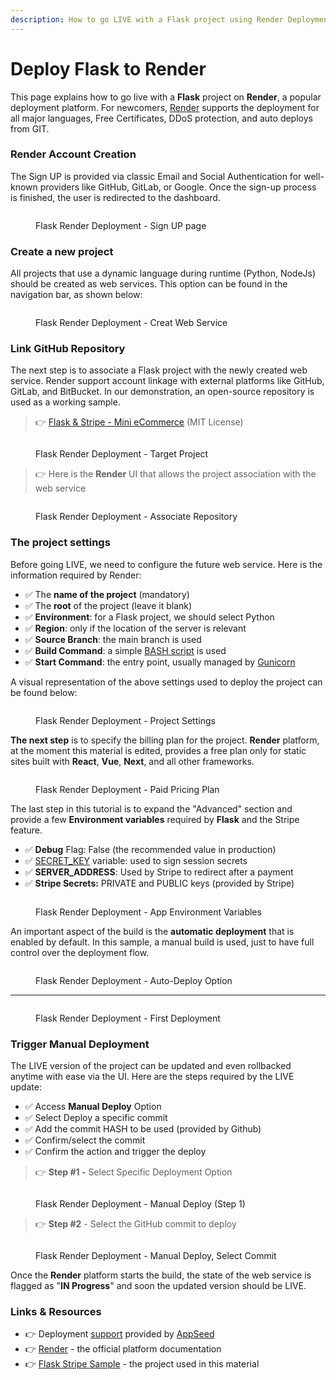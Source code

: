 ```yaml
---
description: How to go LIVE with a Flask project using Render Deployment Platform
---
```


# Deploy Flask to Render

This page explains how to go live with a **Flask** project on **Render**, a popular deployment platform. For newcomers, [Render](https://render.com/) supports the deployment for all major languages, Free Certificates, DDoS protection, and auto deploys from GIT.&#x20;

### Render Account Creation

The Sign UP is provided via classic Email and Social Authentication for well-known providers like GitHub, GitLab, or Google. Once the sign-up process is finished, the user is redirected to the dashboard.&#x20;

<figure><img src="../../.gitbook/assets/render-01-sign-up-page-min.jpg" alt=""><figcaption><p>Flask Render Deployment - Sign UP page</p></figcaption></figure>

### Create a new project

All projects that use a dynamic language during runtime (Python, NodeJs) should be created as web services. This option can be found in the navigation bar, as shown below:

<figure><img src="../../.gitbook/assets/render-02-create-web-service-menu-min (1).jpg" alt=""><figcaption><p>Flask Render Deployment - Creat Web Service</p></figcaption></figure>

### Link GitHub Repository

The next step is to associate a Flask project with the newly created web service. Render support account linkage with external platforms like GitHub, GitLab, and BitBucket. In our demonstration, an open-source repository is used as a working sample.&#x20;

> 👉 [Flask & Stripe - Mini eCommerce](https://github.com/app-generator/sample-flask-stripe) (MIT License)  &#x20;

<figure><img src="../../.gitbook/assets/render-02-create-web-service-sshot-min.jpg" alt=""><figcaption><p>Flask Render Deployment - Target Project</p></figcaption></figure>

> 👉 Here is the **Render** UI that allows the project association with the web service&#x20;

<figure><img src="../../.gitbook/assets/render-03-create-web-service-link-repo-min.jpg" alt=""><figcaption><p>Flask Render Deployment - Associate Repository</p></figcaption></figure>

### The project settings

Before going LIVE, we need to configure the future web service. Here is the information required by Render:&#x20;

* ✅ The **name of the project** (mandatory)
* ✅ The **root** of the project (leave it blank)
* ✅ **Environment**: for a Flask project, we should select Python
* ✅ **Region**: only if the location of the server is relevant
* ✅ **Source Branch**: the main branch is used&#x20;
* ✅ **Build Command**: a simple [BASH script](https://github.com/app-generator/sample-flask-stripe/blob/master/build.sh) is used
* ✅ **Start Command**: the entry point, usually managed by [Gunicorn](https://gunicorn.org/)

A visual representation of the above settings used to deploy the project can be found below:

<figure><img src="../../.gitbook/assets/render-04-create-web-service-basic-options-min.jpg" alt=""><figcaption><p>Flask Render Deployment - Project Settings</p></figcaption></figure>

**The next step** is to specify the billing plan for the project. **Render** platform, at the moment this material is edited, provides a free plan only for static sites built with **React**, **Vue**, **Next**, and all other frameworks. &#x20;

<figure><img src="../../.gitbook/assets/render-05-create-web-service-plans-min.jpg" alt=""><figcaption><p>Flask Render Deployment - Paid Pricing Plan</p></figcaption></figure>

The last step in this tutorial is to expand the "Advanced" section and provide a few **Environment variables** required by **Flask** and the Stripe feature.&#x20;

* ✅ **Debug** Flag: False (the recommended value in production)
* ✅ [SECRET\_KEY](https://flask.palletsprojects.com/en/2.2.x/config/#SECRET\_KEY) variable: used to sign session secrets&#x20;
* ✅ **SERVER\_ADDRESS**: Used by Stripe to redirect after a payment
* ✅ **Stripe Secrets:** PRIVATE and PUBLIC keys (provided by Stripe)

<figure><img src="../../.gitbook/assets/render-06-create-web-service-env-variables-min.jpg" alt=""><figcaption><p>Flask Render Deployment - App Environment Variables</p></figcaption></figure>

&#x20;An important aspect of the build is the **automatic deployment** that is enabled by default. In this sample, a manual build is used, just to have full control over the deployment flow.&#x20;

<figure><img src="../../.gitbook/assets/render-07-create-web-service-confirm-min.jpg" alt=""><figcaption><p>Flask Render Deployment - Auto-Deploy Option</p></figcaption></figure>

***

<figure><img src="../../.gitbook/assets/render-08-create-web-service-deploy-console-min.jpg" alt=""><figcaption><p>Flask Render Deployment - First Deployment</p></figcaption></figure>

### Trigger Manual Deployment

The LIVE version of the project can be updated and even rollbacked anytime with ease via the UI. Here are the steps required by the LIVE update:&#x20;

* ✅ Access **Manual Deploy** Option
* ✅ Select Deploy a specific commit
* ✅ Add the commit HASH to be used (provided by Github)&#x20;
* ✅ Confirm/select the commit&#x20;
* ✅ Confirm the action and trigger the deploy

> 👉 **Step #1 -** Select Specific Deployment Option

<figure><img src="../../.gitbook/assets/render-09-create-web-service-trigger-manual-build-min.jpg" alt=""><figcaption><p>Flask Render Deployment - Manual Deploy (Step 1)</p></figcaption></figure>

> 👉 **Step #2** - Select the GitHub commit to deploy

<figure><img src="../../.gitbook/assets/render-10-create-web-service-trigger-build-commit-id-min.jpg" alt=""><figcaption><p>Flask Render Deployment - Manual Deploy, Select Commit</p></figcaption></figure>

Once the **Render** platform starts the build, the state of the web service is flagged as "**IN Progress**" and soon the updated version should be LIVE. &#x20;

### &#x20;Links & Resources

* 👉 Deployment [support](https://appseed.us/support/) provided by [AppSeed](https://appseed.us/)
* 👉 [Render](https://render.com/) - the official platform documentation&#x20;
* 👉 [Flask Stripe Sample](https://github.com/app-generator/sample-flask-stripe) - the project used in this material&#x20;
